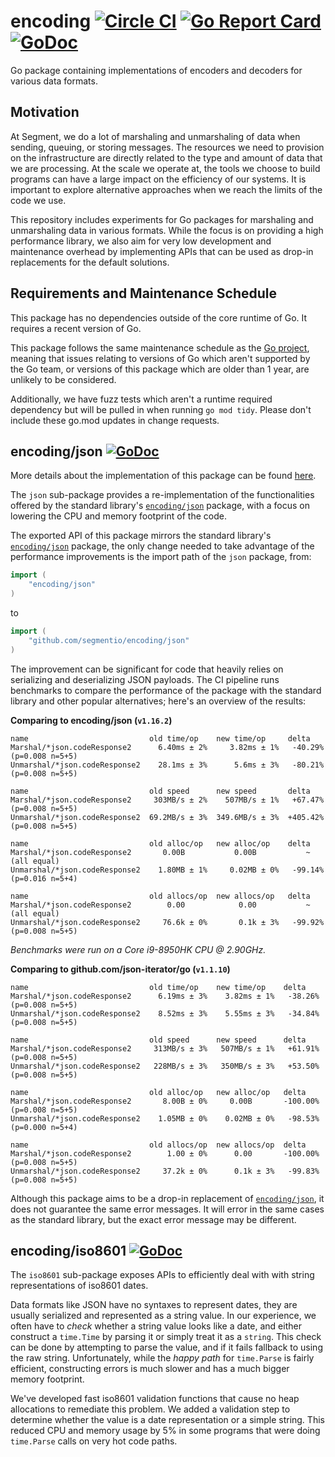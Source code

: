 # encoding [![Circle CI](https://circleci.com/gh/segmentio/encoding.svg?style=shield&circle-token=9bc6038a8e264684efe602003bb52c26835fc400)](https://circleci.com/gh/segmentio/encoding) [![Go Report Card](https://goreportcard.com/badge/github.com/segmentio/encoding)](https://goreportcard.com/report/github.com/segmentio/encoding) [![GoDoc](https://godoc.org/github.com/segmentio/encoding?status.svg)](https://godoc.org/github.com/segmentio/encoding)

Go package containing implementations of encoders and decoders for various data
formats.

## Motivation

At Segment, we do a lot of marshaling and unmarshaling of data when sending,
queuing, or storing messages. The resources we need to provision on the
infrastructure are directly related to the type and amount of data that we are
processing. At the scale we operate at, the tools we choose to build programs
can have a large impact on the efficiency of our systems. It is important to
explore alternative approaches when we reach the limits of the code we use.

This repository includes experiments for Go packages for marshaling and
unmarshaling data in various formats. While the focus is on providing a high
performance library, we also aim for very low development and maintenance overhead
by implementing APIs that can be used as drop-in replacements for the default
solutions.

## Requirements and Maintenance Schedule

This package has no dependencies outside of the core runtime of Go.  It
requires a recent version of Go.

This package follows the same maintenance schedule as the [Go
project](https://github.com/golang/go/wiki/Go-Release-Cycle#release-maintenance),
meaning that issues relating to versions of Go which aren't supported by the Go
team, or versions of this package which are older than 1 year, are unlikely to
be considered.

Additionally, we have fuzz tests which aren't a runtime required dependency but
will be pulled in when running `go mod tidy`.  Please don't include these go.mod
updates in change requests.

## encoding/json [![GoDoc](https://godoc.org/github.com/segmentio/encoding/json?status.svg)](https://godoc.org/github.com/segmentio/encoding/json)

More details about the implementation of this package can be found [here](json/README.md).

The `json` sub-package provides a re-implementation of the functionalities
offered by the standard library's [`encoding/json`](https://golang.org/pkg/encoding/json/)
package, with a focus on lowering the CPU and memory footprint of the code.

The exported API of this package mirrors the standard library's
[`encoding/json`](https://golang.org/pkg/encoding/json/) package, the only
change needed to take advantage of the performance improvements is the import
path of the `json` package, from:
```go
import (
    "encoding/json"
)
```
to
```go
import (
    "github.com/segmentio/encoding/json"
)
```

The improvement can be significant for code that heavily relies on serializing
and deserializing JSON payloads. The CI pipeline runs benchmarks to compare the
performance of the package with the standard library and other popular
alternatives; here's an overview of the results:

**Comparing to encoding/json (`v1.16.2`)**
```
name                           old time/op    new time/op     delta
Marshal/*json.codeResponse2      6.40ms ± 2%     3.82ms ± 1%   -40.29%  (p=0.008 n=5+5)
Unmarshal/*json.codeResponse2    28.1ms ± 3%      5.6ms ± 3%   -80.21%  (p=0.008 n=5+5)

name                           old speed      new speed       delta
Marshal/*json.codeResponse2     303MB/s ± 2%    507MB/s ± 1%   +67.47%  (p=0.008 n=5+5)
Unmarshal/*json.codeResponse2  69.2MB/s ± 3%  349.6MB/s ± 3%  +405.42%  (p=0.008 n=5+5)

name                           old alloc/op   new alloc/op    delta
Marshal/*json.codeResponse2       0.00B           0.00B           ~     (all equal)
Unmarshal/*json.codeResponse2    1.80MB ± 1%     0.02MB ± 0%   -99.14%  (p=0.016 n=5+4)

name                           old allocs/op  new allocs/op   delta
Marshal/*json.codeResponse2        0.00            0.00           ~     (all equal)
Unmarshal/*json.codeResponse2     76.6k ± 0%       0.1k ± 3%   -99.92%  (p=0.008 n=5+5)
```

*Benchmarks were run on a Core i9-8950HK CPU @ 2.90GHz.*

**Comparing to github.com/json-iterator/go (`v1.1.10`)**
```
name                           old time/op    new time/op    delta
Marshal/*json.codeResponse2      6.19ms ± 3%    3.82ms ± 1%   -38.26%  (p=0.008 n=5+5)
Unmarshal/*json.codeResponse2    8.52ms ± 3%    5.55ms ± 3%   -34.84%  (p=0.008 n=5+5)

name                           old speed      new speed      delta
Marshal/*json.codeResponse2     313MB/s ± 3%   507MB/s ± 1%   +61.91%  (p=0.008 n=5+5)
Unmarshal/*json.codeResponse2   228MB/s ± 3%   350MB/s ± 3%   +53.50%  (p=0.008 n=5+5)

name                           old alloc/op   new alloc/op   delta
Marshal/*json.codeResponse2       8.00B ± 0%     0.00B       -100.00%  (p=0.008 n=5+5)
Unmarshal/*json.codeResponse2    1.05MB ± 0%    0.02MB ± 0%   -98.53%  (p=0.000 n=5+4)

name                           old allocs/op  new allocs/op  delta
Marshal/*json.codeResponse2        1.00 ± 0%      0.00       -100.00%  (p=0.008 n=5+5)
Unmarshal/*json.codeResponse2     37.2k ± 0%      0.1k ± 3%   -99.83%  (p=0.008 n=5+5)
```

Although this package aims to be a drop-in replacement of [`encoding/json`](https://golang.org/pkg/encoding/json/),
it does not guarantee the same error messages. It will error in the same cases
as the standard library, but the exact error message may be different.

## encoding/iso8601 [![GoDoc](https://godoc.org/github.com/segmentio/encoding/iso8601?status.svg)](https://godoc.org/github.com/segmentio/encoding/iso8601)

The `iso8601` sub-package exposes APIs to efficiently deal with with string
representations of iso8601 dates.

Data formats like JSON have no syntaxes to represent dates, they are usually
serialized and represented as a string value. In our experience, we often have
to _check_ whether a string value looks like a date, and either construct a
`time.Time` by parsing it or simply treat it as a `string`. This check can be
done by attempting to parse the value, and if it fails fallback to using the
raw string. Unfortunately, while the _happy path_ for `time.Parse` is fairly
efficient, constructing errors is much slower and has a much bigger memory
footprint.

We've developed fast iso8601 validation functions that cause no heap allocations
to remediate this problem. We added a validation step to determine whether
the value is a date representation or a simple string. This reduced CPU and
memory usage by 5% in some programs that were doing `time.Parse` calls on very
hot code paths.
